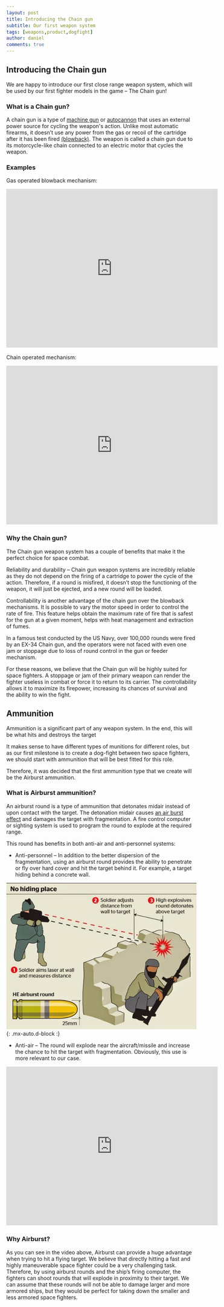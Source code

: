 ```yaml
---
layout: post
title: Introducing the Chain gun
subtitle: Our first weapon system
tags: [weapons,product,dogfight]
author: daniel
comments: true
---
```


## Introducing the Chain gun

We are happy to introduce our first close range weapon system, which will be used by our first fighter models in the game – The Chain gun!

### What is a Chain gun?

A chain gun is a type of [machine gun]( https://en.wikipedia.org/wiki/Machine_gun) or [autocannon](https://en.wikipedia.org/wiki/Autocannon) that uses an external power source for cycling the weapon's action. Unlike most automatic firearms, it doesn’t use any power from the gas or recoil of the cartridge after it has been fired [(blowback)]( https://en.wikipedia.org/wiki/Blowback_(firearms)). The weapon is called a chain gun due to its motorcycle-like chain connected to an electric motor that cycles the weapon.

### Examples

Gas operated blowback mechanism:

<iframe width="560" height="420" src="https://www.youtube-nocookie.com/embed/60ksyOJyOZg" frameborder="0" allowfullscreen>
</iframe>


Chain operated mechanism:

<iframe width="560" height="420" src="https://www.youtube-nocookie.com/embed/CAqWpfMApIs" frameborder="0" allowfullscreen></iframe>

### Why the Chain gun?

The Chain gun weapon system has a couple of benefits that make it the perfect choice for space combat. 

Reliability and durability – Chain gun weapon systems are incredibly reliable as they do not depend on the firing of a cartridge to power the cycle of the action. Therefore, if a round is misfired, it doesn’t stop the functioning of the weapon, it will just be ejected, and a new round will be loaded.

Controllability is another advantage of the chain gun over the blowback mechanisms.  It is possible to vary the motor speed in order to control the rate of fire. This feature helps obtain the maximum rate of fire that is safest for the gun at a given moment, helps with heat management and extraction of fumes. 

In a famous test conducted by the US Navy, over 100,000 rounds were fired by an EX-34 Chain gun, and the operators were not faced with even one jam or stoppage due to loss of round control in the gun or feeder mechanism. 

For these reasons, we believe that the Chain gun will be highly suited for space fighters. A stoppage or jam of their primary weapon can render the fighter useless in combat or force it to return to its carrier. The controllability allows it to maximize its firepower, increasing its chances of survival and the ability to win the fight. 

## Ammunition 

Ammunition is a significant part of any weapon system. In the end, this will be what hits and destroys the target

It makes sense to have different types of munitions for different roles, but as our first milestone is to create a dog-fight between two space fighters, we should start with ammunition that will be best fitted for this role.

Therefore, it was decided that the first ammunition type that we create will be the Airburst ammunition. 

### What is Airburst ammunition?

An airburst round is a type of ammunition that detonates midair instead of upon contact with the target. The detonation midair causes [an air burst effect](https://en.wikipedia.org/wiki/Air_burst) and damages the target with fragmentation. A fire control computer or sighting system is used to program the round to explode at the required range.

This round has benefits in both anti-air and anti-personnel systems:

- Anti-personnel – In addition to the better dispersion of the fragmentation, using an airburst round provides the ability to penetrate or fly over hard cover and hit the target behind it. For example, a target hiding behind a concrete wall. 

![Airbust](/assets/img/airburst.jpg){: .mx-auto.d-block :}

- Anti-air – The round will explode near the aircraft/missile and increase the chance to hit the target with fragmentation.  Obviously, this use is more relevant to our case. 

<iframe width="560" height="420" src="https://www.youtube-nocookie.com/embed/bdwjcayPuag" frameborder="0" allowfullscreen></iframe>

### Why Airburst?

As you can see in the video above, Airburst can provide a huge advantage when trying to hit a flying target. We believe that directly hitting a fast and highly maneuverable space fighter could be a very challenging task. Therefore, by using airburst rounds and the ship’s firing computer, the fighters can shoot rounds that will explode in proximity to their target. We can assume that these rounds will not be able to damage larger and more armored ships, but they would be perfect for taking down the smaller and less armored space fighters. 


